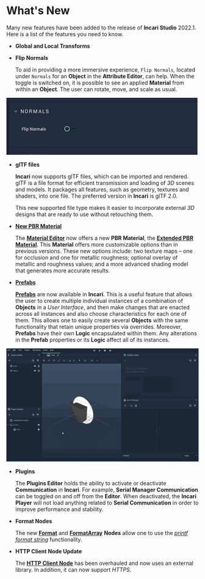 # What's New

Many new features have been added to the release of **Incari Studio** 2022.1. Here is a list of the features you need to know.

* **Global and Local Transforms** 

    <!-- In previous versions of Incari, object transformations could only be made in global space – that is, with respect to a global origin. This new release adds a new mode for transformations: local. With local transformations, it is possible to rotate and translate objects with respect to their own local origin. For example, if the user wishes to rotate an object around itself, this is now much easier with local transforms. 
    
    Switch the toggle `LocalMode` to enable and disable this feature. 
    
    There are several new **Nodes** attached to this new feature:

    * [**Set Local Position**](../toolbox/incari/object/set-local-position.md)
    * [**Get Local Position**](../toolbox/incari/object/get-local-position.md)
    * [**Set Local Rotation**](../toolbox/incari/object/set-local-rotation.md)
    * [**Get Local Rotation**](../toolbox/incari/object/get-local-rotation.md)
    * [**On Local Position Change**](../toolbox/events/object/on-local-position-change.md)
    * [**On Local Rotation Change**](../toolbox/events/object/on-local-rotation-change.md) -->
  


* **Flip Normals** 
  
      
    To aid in providing a more immersive experience, `Flip Normals`, located under `Normals` for an **Object** in the **Attribute Editor**, can help. When the toggle is switched on, it is possible to see an applied **Material** from within an **Object**. The user can rotate, move, and scale as usual.

![](../.gitbook/assets/flip_normals.png)   


* **glTF files**

    **Incari** now supports glTF files, which can be imported and rendered. glTF is a file format for efficient transmission and loading of _3D_ scenes and models. It packages all features, such as geometry, textures and shaders, into one file. The preferred version in **Incari** is glTF 2.0.

    This new supported file type makes it easier to incorporate external _3D_ designs that are ready to use without retouching them.


* [**New PBR Material**](../modules/material-editor/extended-pbr-model.md)
  
     The [**Material Editor**](../modules/material-editor/README.md) now offers a new **PBR Material**, the [**Extended PBR Material**](../modules/material-editor/extended-pbr-model.md). This **Material** offers more customizable options than in previous versions. These new options include: two texture maps – one for occlusion and one for metallic roughness; optional overlay of metallic and roughness values; and a more advanced shading model that generates more accurate results.


* [**Prefabs**](prefabs/README.md)

    [**Prefabs**](prefabs/README.md) are now available in **Incari**. This is a useful feature that allows the user to create multiple individual instances of a combination of **Objects** in a *User Interface*, and then make changes that are enacted across all instances and also choose characteristics for each one of them. This allows one to easily create several **Objects** with the same functionality that retain unique properties via overrides. Moreover, **Prefabs** have their own **Logic** encapsulated within them. Any alterations in the **Prefab** properties or its **Logic** affect all of its instances.

    <!-- For example, **Prefabs** can be used to create several buttons that change color when a mouse hovers over it. For this, right-click the group of **Objects** and select `Make prefab`, and duplicate as many types as necessary. To make edits to the **Prefab**, simply locate it in the **Asset Manager** and double-click to open up a special **Prefab** window. These edits will override the properties changed, but unique properties will remain. It is easy to share with others or between projects with the `Export prefab` option in the **Asset Manager**. All **Assets** inside a **Prefab** will be put together into a directory on export.

    Within the **Prefab** **Logic** window, there are two **Nodes** which allow the user to apply **Logic** to a **Prefab**:

    * **Prefab Input**
    * **Prefab Output**

    This **Prefab Logic** can then be used in the **Scene Logic** with its corresponding **Prefab Node**. -->

![](../.gitbook/assets/prefabs1.gif)

* **Plugins** 
  
    The **Plugins Editor** holds the ability to activate or deactivate **Communication** in **Incari**. For example, **Serial Manager Communication** can be toggled on and off from the **Editor**. When deactivated, the **Incari Player** will not load anything related to **Serial Communication** in order to improve performance and stability.  


* **Format Nodes**

    The new [**Format**](../toolbox/string/format.md) and [**FormatArray**](../toolbox/string/formatarray.md) **Nodes** allow one to use the [*printf format string*](https://en.wikipedia.org/wiki/Printf_format_string) functionality.

* **HTTP Client Node Update**

    The [**HTTP Client Node**](../toolbox/communication/http/httpclient.md) has been overhauled and now uses an external library. In addition, it can now support *HTTPS*.
